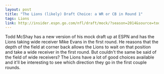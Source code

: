 ```yaml
---
layout: post
title: "The Lions (likely) Draft Choice: a WR or CB in Round 1"
tags: Lions
link: http://insider.espn.go.com/nfl/draft/mock/?season=2014&source=todd-mcshay-mock-draft&version=3
---
```


Todd McShay has a new version of his mock draft up at ESPN and has the Lions taking wide receiver Mike Evans in the first round. He reasons that the depth of the field at corner back allows the Lions to wait on that position and take a wide receiver in the first round. But couldn't the same be said of the field of wide receivers? The Lions have a lot of good choices available and it'll be interesting to see which direction they go in the first couple rounds.
